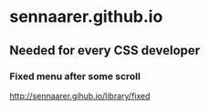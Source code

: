 # sennaarer.github.io
## Needed for every CSS developer
### Fixed menu after some scroll
http://sennaarer.gihub.io/library/fixed